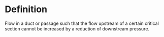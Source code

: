 # Definition

Flow in a duct or passage such that the flow upstream of a certain
critical section cannot be increased by a reduction of downstream
pressure.
